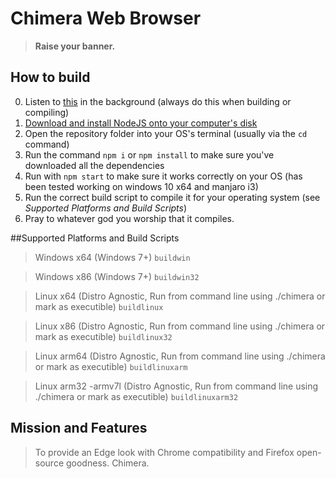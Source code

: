 # Chimera Web Browser
> <b> Raise your banner. </b>
## How to build
0. Listen to [this](https://www.youtube.com/watch?v=GDpmVUEjagg) in the background (always do this when building or compiling)
1. [Download and install NodeJS onto your computer's disk](https://nodejs.org/en/)
2. Open the repository folder into your OS's terminal (usually via the `cd` command)
3. Run the command `npm i` or `npm install` to make sure you've downloaded all the dependencies
4. Run with `npm start` to make sure it works correctly on your OS (has been tested working on windows 10 x64 and manjaro i3)
5. Run the correct build script to compile it for your operating system (see *Supported Platforms and Build Scripts*)
6. Pray to whatever god you worship that it compiles.

##Supported Platforms and Build Scripts

>Windows x64 (Windows 7+)
`buildwin` 

>Windows x86 (Windows 7+)
`buildwin32`

>Linux x64 (Distro Agnostic, Run from command line using ./chimera or mark as executible)
`buildlinux`

>Linux x86 (Distro Agnostic, Run from command line using ./chimera or mark as executible)
`buildlinux32`

>Linux arm64 (Distro Agnostic, Run from command line using ./chimera or mark as executible)
`buildlinuxarm`

>Linux arm32 -armv7l (Distro Agnostic, Run from command line using ./chimera or mark as executible)
`buildlinuxarm32`

## Mission and Features
> To provide an Edge look with Chrome compatibility and Firefox open-source goodness. Chimera.